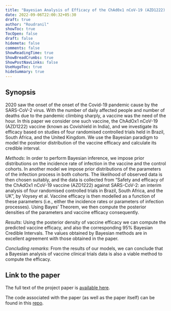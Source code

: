 ```yaml
---
title: "Bayesian Analysis of Efficacy of the ChAd0x1 nCoV-19 (AZD1222) Vaccine"
date: 2022-09-06T22:00:32+05:30
draft: true
author: "Roudranil"
showToc: true
TocOpen: false
draft: false
hidemeta: false
comments: false
ShowReadingTime: true
ShowBreadCrumbs: true
ShowPostNavLinks: false
UseHugoToc: true
hideSummary: true
---
```


## Synopsis

2020 saw the onset of the onset of the Covid-19 pandemic cause by the SARS-CoV-2 virus. With the number of daily affected people and number of deaths due to the pandemic climbing sharply, a vaccine was the need of the hour. In this paper we consider one such vaccine, the ChAdOx1 nCoV-19 (AZD1222) vaccine (known as Covishield in India), and we investigate its efficacy based on studies of four randomised controlled trials held in Brazil, South Africa, and the United Kingdom. We use the Bayesian paradigm to model the posterior distribution of the vaccine efficacy and calculate its credible interval.

_Methods_: In order to perform Bayesian inference, we impose prior distributions on the incidence rate of infection in the 
vaccine and the control cohorts. In another model we impose prior distributions of the parameters of the infection process in both cohorts. The likelihood of observed data is then chosen suitably, and the data is collected from “Safety and efficacy of the ChAdOx1 nCoV-19 vaccine (AZD1222) against SARS-CoV-2: an interim analysis of four randomised controlled trials in Brazil,   South Africa, and the UK”, by Voysey et al. Vaccine efficacy is then modelled as a function of these parameters (i.e., either the incidence rates or parameters of infection processes). Using Bayes’ Theorem, we then compute the posterior densities of the parameters and vaccine efficacy consequently.

_Results_: Using the posterior density of vaccine efficacy we can compute the predicted vaccine efficacy, and also the 
corresponding 95% Bayesian Credible Intervals. The values obtained by Bayesian methods are in excellent agreement with those obtained in the paper.

*Concluding remarks*: From the results of our models, we can conclude that a Bayesian analysis of vaccine clinical trials 
data is also a viable method to compute the efficacy.

## Link to the paper

The full text of the project paper is [available here](/pdf/dissertation.pdf).

The code associated with the paper (as well as the paper itself) can be found in this [repo](https://github.com/Roudranil/Bayesian-analysis-of-efficacy-of-the-ChAdOx1-nCoV-19-AZD1222-vaccine).
